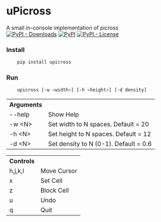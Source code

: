 # uPicross
A small in-console implementation of picross<br/>
[![PyPI - Downloads](https://img.shields.io/pypi/dm/upicross?style=flat-square)](https://pypi.org/project/upicross/)
[![PyPI](https://img.shields.io/pypi/v/upicross?style=flat-square)](https://pypi.org/project/upicross/)
[![PyPI - License](https://img.shields.io/pypi/l/upicross?style=flat-square)](https://burnsomni.net/project/upicross/?branch=master&path=LICENSE)


### Install
```bash
    pip install upicross
```

### Run
```bash
    upicross [-w <width>] [-h <height>] [-d density]
```    

<table>
    <tr>
        <th>Arguments</th>
        <th></th>
    </tr>
    <tr>
        <td>--help</td>
        <td>Show Help</td>
    </tr>
    <tr>
        <td>-w &lt;N&gt;</td>
        <td>Set width to N spaces. Default = 20</td>
    </tr>
    <tr>
        <td>-h &lt;N&gt;</td>
        <td>Set height to N spaces. Default = 12</td>
    </tr>
    <tr>
        <td>-d &lt;N&gt;</td>
        <td>Set density to N  (0-1). Default = 0.6</td>
    </tr>
</table>

<table>
    <tr>
        <th>Controls</th>
        <th></th>
    </tr>
    <tr>
        <td>h,j,k,l</td>
        <td>Move Cursor</td>
    </tr>
    <tr>
        <td>x</td>
        <td>Set Cell</td>
    </tr>
    <tr>
        <td>z</td>
        <td>Block Cell</td>
    </tr>
    <tr>
        <td>u</td>
        <td>Undo</td>
    </tr>
    <tr>
        <td>q</td>
        <td>Quit</td>
    </tr>
</table>

